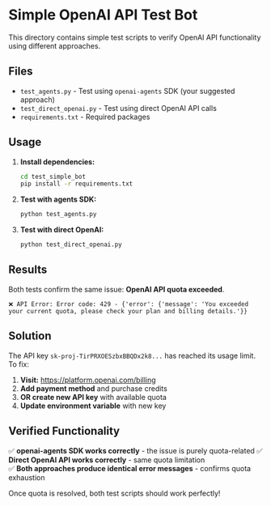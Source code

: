 # Simple OpenAI API Test Bot

This directory contains simple test scripts to verify OpenAI API functionality using different approaches.

## Files

- `test_agents.py` - Test using `openai-agents` SDK (your suggested approach)
- `test_direct_openai.py` - Test using direct OpenAI API calls
- `requirements.txt` - Required packages

## Usage

1. **Install dependencies:**
   ```bash
   cd test_simple_bot
   pip install -r requirements.txt
   ```

2. **Test with agents SDK:**
   ```bash
   python test_agents.py
   ```

3. **Test with direct OpenAI:**
   ```bash
   python test_direct_openai.py
   ```

## Results

Both tests confirm the same issue: **OpenAI API quota exceeded**.

```
❌ API Error: Error code: 429 - {'error': {'message': 'You exceeded your current quota, please check your plan and billing details.'}}
```

## Solution

The API key `sk-proj-TirPRXOESzbxBBQDx2k8...` has reached its usage limit. To fix:

1. **Visit:** https://platform.openai.com/billing
2. **Add payment method** and purchase credits
3. **OR create new API key** with available quota
4. **Update environment variable** with new key

## Verified Functionality

✅ **openai-agents SDK works correctly** - the issue is purely quota-related
✅ **Direct OpenAI API works correctly** - same quota limitation  
✅ **Both approaches produce identical error messages** - confirms quota exhaustion

Once quota is resolved, both test scripts should work perfectly! 